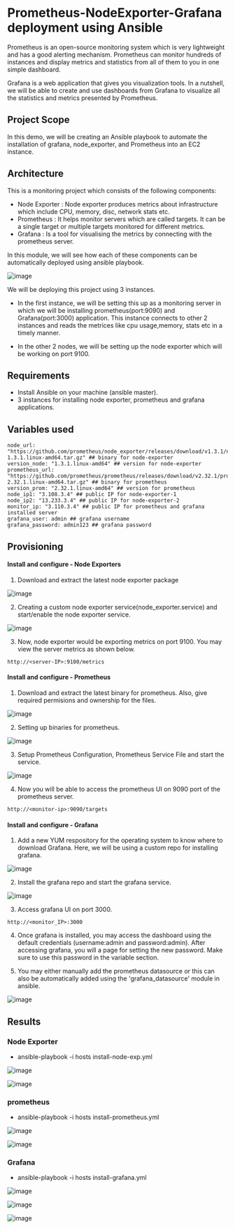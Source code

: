 # Prometheus-NodeExporter-Grafana deployment using Ansible

Prometheus is an open-source monitoring system which is very lightweight and has a good alerting mechanism. Prometheus can monitor hundreds of instances and display metrics and statistics from all of them to you in one simple dashboard. 

Grafana is a web application that gives you visualization tools. In a nutshell, we will be able to create and use dashboards from Grafana to visualize all the statistics and metrics presented by Prometheus.

## Project Scope

In this demo, we will be creating an Ansible playbook to automate the installation of grafana, node_exporter, and Prometheus into an EC2 instance.

## Architecture

This is a monitoring project which consists of the following components:

- Node Exporter : Node exporter produces metrics about infrastructure which include CPU, memory, disc, network stats etc.
- Prometheus : It helps monitor servers which are called targets. It can be a single target or multiple targets monitored for different metrics.
- Grafana : Is a tool for visualising the metrics by connecting with the prometheus server.

In this module, we will see how each of these components can be automatically deployed using ansible playbook.

![image](https://user-images.githubusercontent.com/93197553/148266068-81e63e4f-744e-4bf1-9dde-734486b7ecb4.png)

We will be deploying this project using 3 instances.

- In the first instance, we will be setting this up as a monitoring server in which we will be installing prometheus(port:9090) and Grafana(port:3000) application. This instance connects to other 2 instances and reads the metrices like cpu usage,memory, stats etc in a timely manner.

- In the other 2 nodes, we will be setting up the node exporter which will be working on port 9100.

## Requirements

- Install Ansible on your machine (ansible master).
- 3 instances for installing node exporter, prometheus and grafana applications.

## Variables used

```
node_url: "https://github.com/prometheus/node_exporter/releases/download/v1.3.1/node_exporter-1.3.1.linux-amd64.tar.gz" ## binary for node-exporter
version_node: "1.3.1.linux-amd64" ## version for node-exporter
prometheus_url: "https://github.com/prometheus/prometheus/releases/download/v2.32.1/prometheus-2.32.1.linux-amd64.tar.gz" ## binary for prometheus
version_prom: "2.32.1.linux-amd64" ## version for prometheus
node_ip1: "3.108.3.4" ## public IP for node-exporter-1
node_ip2: "13.233.3.4" ## public IP for node-exporter-2
monitor_ip: "3.110.3.4" ## public IP for prometheus and grafana installed server
grafana_user: admin ## grafana username
grafana_password: admin123 ## grafana password

```

## Provisioning

#### Install and configure - Node Exporters

1. Download and extract the latest node exporter package

![image](https://user-images.githubusercontent.com/93197553/148269026-89f43035-b0ee-4a82-901b-2cd46534c5a4.png)

2. Creating a custom node exporter service(node_exporter.service) and start/enable the node exporter service.

![image](https://user-images.githubusercontent.com/93197553/148269155-2fab2ded-5324-4357-a2b4-682b29a622cf.png)

3. Now, node exporter would be exporting metrics on port 9100. You may view the server metrics as shown below.
```
http://<server-IP>:9100/metrics
```

#### Install and configure - Prometheus

1. Download and extract the latest binary for prometheus. Also, give required permisions and ownership for the files.

![image](https://user-images.githubusercontent.com/93197553/148270081-5cbd54c9-d935-4f74-9a9e-b438aea4e984.png)

2. Setting up binaries for prometheus.

![image](https://user-images.githubusercontent.com/93197553/148270614-023813b9-0400-42ad-be2a-1b9c5f32dd56.png)

3. Setup Prometheus Configuration, Prometheus Service File and start the service.

![image](https://user-images.githubusercontent.com/93197553/148271094-b6770ee4-4016-4d5d-a553-0c4011f14f2d.png)

4. Now you will be able to access the prometheus UI on 9090 port of the prometheus server.
```
http://<monitor-ip>:9090/targets
```

#### Install and configure - Grafana

1. Add a new YUM respository for the operating system to know where to download Grafana. Here, we will be using a custom repo for installing grafana.

![image](https://user-images.githubusercontent.com/93197553/148271562-e8c7799b-33f9-4558-bc62-1fea4baae542.png)

2. Install the grafana repo and start the grafana service.

![image](https://user-images.githubusercontent.com/93197553/148271828-49fe4176-76a8-4c4b-a4f4-1c94f8009c31.png)

3. Access grafana UI on port 3000.
```
http://<monitor_IP>:3000
```
4. Once grafana is installed, you may access the dashboard using the default credentials (username:admin and password:admin). After accessing grafana, you will a page for setting the new password. Make sure to use this password in the variable section. 

5. You may either manually add the prometheus datasource or this can also be automatically added using the 'grafana_datasource' module in ansible.

![image](https://user-images.githubusercontent.com/93197553/148272891-a77e9adf-3b7c-4f0c-8912-56687a27905c.png)

## Results

### Node Exporter 

- ansible-playbook -i hosts install-node-exp.yml

![image](https://user-images.githubusercontent.com/93197553/148274787-17ee7af6-b7e6-44c6-ae78-a32b66a9661e.png)

![image](https://user-images.githubusercontent.com/93197553/148275549-0c315fe0-11dc-401e-bd3d-ba7b9cd903f2.png)

### prometheus

- ansible-playbook -i hosts install-prometheus.yml

![image](https://user-images.githubusercontent.com/93197553/148275719-36843a81-b8cb-4cc0-a8b6-e6ea41050d79.png)

![image](https://user-images.githubusercontent.com/93197553/148276026-1800c373-247a-4b76-8bb6-ff521d01c7a2.png)


### Grafana

- ansible-playbook -i hosts install-grafana.yml

![image](https://user-images.githubusercontent.com/93197553/148277817-b1163188-1ec9-49d5-9d63-eef6079edd93.png)

![image](https://user-images.githubusercontent.com/93197553/148277919-b19a7693-aab3-4b0a-8359-fa693082144b.png)

![image](https://user-images.githubusercontent.com/93197553/148278012-ed9e9373-10ba-486c-b827-4e119eeb81d1.png)


